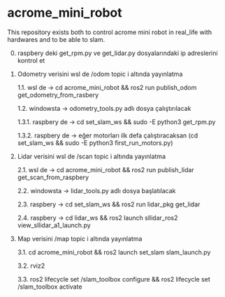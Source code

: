 # acrome_mini_robot
This repository exists both to control acrome mini robot in real_life with hardwares and to be able to slam.

0. raspbery deki get_rpm.py ve get_lidar.py dosyalarındaki ip adreslerini kontrol et

1. Odometry verisini wsl de /odom topic i altında yayınlatma

    1.1. wsl de -> cd acrome_mini_robot && ros2 run publish_odom get_odometry_from_rasbery

    1.2. windowsta -> odometry_tools.py adlı dosya çalıştırılacak

    1.3.1. raspbery de -> cd set_slam_ws && sudo -E python3 get_rpm.py

    1.3.2. raspbery de -> eğer motorları ilk defa çalıştıracaksan (cd set_slam_ws && sudo -E python3 first_run_motors.py)

2. Lidar verisini wsl de /scan topic i altında yayınlatma

    2.1. wsl de -> cd acrome_mini_robot && ros2 run publish_lidar get_scan_from_raspbery

    2.2. windowsta -> lidar_tools.py adlı dosya başlatılacak

    2.3. raspbery -> cd set_slam_ws && ros2 run lidar_pkg get_lidar

    2.4. raspbery -> cd lidar_ws && ros2 launch sllidar_ros2 view_sllidar_a1_launch.py

3. Map verisini /map topic i altında yayınlatma

    3.1. cd acrome_mini_robot && ros2 launch set_slam slam_launch.py

    3.2. rviz2

    3.3. ros2 lifecycle set /slam_toolbox configure && ros2 lifecycle set /slam_toolbox activate
